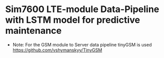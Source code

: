 # Sim7600 LTE-module Data-Pipeline with LSTM model for predictive maintenance

  - Note: For the GSM module to Server data pipeline tinyGSM is used
          https://github.com/vshymanskyy/TinyGSM
